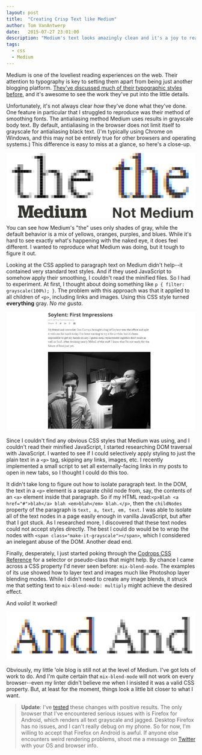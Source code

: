 ```yaml
---
layout: post
title:  "Creating Crisp Text like Medium"
author: Tom VanAntwerp
date:   2015-07-27 23:01:00
description: "Medium's text looks amazingly clean and it's a joy to read. Here's how I'm replicating it."
tags:
  - css
  - Medium
---
```

Medium is one of the loveliest reading experiences on the web. Their attention to typography is key to setting them apart from being just another blogging platform. [They've discussed much of their typographic styles before](https://medium.com/@mwichary/death-to-typewriters-ii-making-type-read-well-and-look-good-3874159e515a), and it's awesome to see the work they've put into the little details.

Unfortunately, it's not always clear *how* they've done what they've done. One feature in particular that I struggled to reproduce was their method of smoothing fonts. The antialiasing method Medium uses results in grayscale body text. By default, antialiasing in the browser does not limit itself to grayscale for antialiasing black text. (I'm typically using Chrome on Windows, and this may not be entirely true for other browsers and operating systems.) This difference is easy to miss at a glance, so here's a close-up.

![Medium's grayscale antialiasing versus default behavior.](/images/medium-text-comparison.png)

You can see how Medium's "the" uses only shades of gray, while the default behavior is a mix of yellows, oranges, purples, and blues. While it's hard to see exactly what's happening with the naked eye, it does feel different. I wanted to reproduce what Medium was doing, but it tough to figure it out.

Looking at the CSS applied to paragraph text on Medium didn't help--it contained very standard text styles. And if they used JavaScript to somehow apply their smoothing, I couldn't read the minified files. So I had to experiment. At first, I thought about doing something like `p { filter: grayscale(100%); }`. The problem with this approach was that it applied to all children of `<p>`, including links and images. Using this CSS style turned **everything** gray. *No me gusta*.

![Everything is gray. Oops.](/images/grayscale-blog.jpg)

Since I couldn't find any obvious CSS styles that Medium was using, and I couldn't read their minified JavaScript, I started researching DOM traversal with JavaScript.  I wanted to see if I could selectively apply styling to just the plain text in a `<p>` tag, skipping any links, images, etc. I recently implemented a small script to set all externally-facing links in my posts to open in new tabs, so I thought I could do this too.

It didn't take long to figure out how to isolate paragraph text. In the DOM, the text in a `<p>` element is a separate child node from, say, the contents of an `<a>` element inside that paragraph. So if my HTML read:`<p>Blah <a href="#">blah</a> blah <em>blah</em> blah.</p>`, then the `childNodes` property of the paragraph is `text, a, text, em, text`. I was able to isolate all of the text nodes in a page easily enough in vanilla JavaScript, but after that I got stuck. As I researched more, I discovered that these text nodes could not accept styles directly. The best I could do would be to wrap the nodes with `<span class="make-it-grayscale"></span>`, which I considered an inelegant abuse of the DOM. Another dead end.

Finally, desperately, I just started poking through the [Codrops CSS Reference](http://tympanus.net/codrops/css_reference/) for a selector or pseudo-class that might help. By chance I came across a CSS property I'd never seen before: `mix-blend-mode`. The examples of its use showed how to layer text and images much like Photoshop layer blending modes. While I didn't need to create any image blends, it struck me that setting text to `mix-blend-mode: multiply` might achieve the desired effect.

And *voila*! It worked!

![Old vs New Text on my Blog](/images/tva-grayscale-text.png)

Obviously, my little 'ole blog is still not at the level of Medium. I've got lots of work to do. And I'm quite certain that `mix-blend-mode` will not work on every browser--even my linter didn't believe me when I insisted it was a valid CSS property. But, at least for the moment, things look a little bit closer to what I want.

> **Update**: I've [tested](https://www.browserstack.com/screenshots) these changes with positive results. The only browser that I've encountered serious issues with is Firefox for Android, which renders all text grayscale and jagged. Desktop Firefox has no issues, and I can't really debug on my phone. So for now, I'm willing to accept that Firefox on Android is awful. If anyone else encounters weird rendering problems, shoot me a message on [Twitter](https://twitter.com/tvanantwerp) with your OS and browser info.
